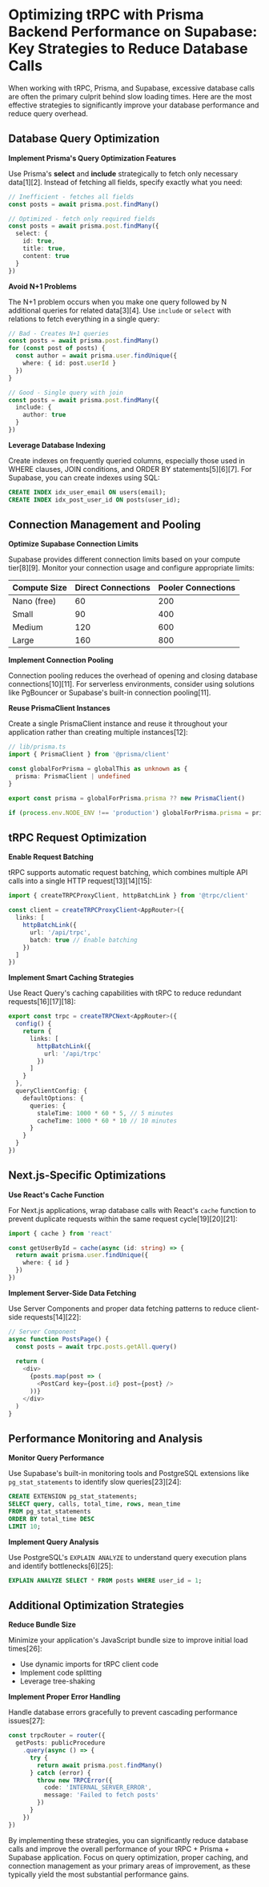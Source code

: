 # Optimizing tRPC with Prisma Backend Performance on Supabase: Key Strategies to Reduce Database Calls

When working with tRPC, Prisma, and Supabase, excessive database calls are often the primary culprit behind slow loading times. Here are the most effective strategies to significantly improve your database performance and reduce query overhead.

## Database Query Optimization

**Implement Prisma's Query Optimization Features**

Use Prisma's **select** and **include** strategically to fetch only necessary data[1][2]. Instead of fetching all fields, specify exactly what you need:

```typescript
// Inefficient - fetches all fields
const posts = await prisma.post.findMany()

// Optimized - fetch only required fields
const posts = await prisma.post.findMany({
  select: {
    id: true,
    title: true,
    content: true
  }
})
```

**Avoid N+1 Problems**

The N+1 problem occurs when you make one query followed by N additional queries for related data[3][4]. Use `include` or `select` with relations to fetch everything in a single query:

```typescript
// Bad - Creates N+1 queries
const posts = await prisma.post.findMany()
for (const post of posts) {
  const author = await prisma.user.findUnique({
    where: { id: post.userId }
  })
}

// Good - Single query with join
const posts = await prisma.post.findMany({
  include: {
    author: true
  }
})
```

**Leverage Database Indexing**

Create indexes on frequently queried columns, especially those used in WHERE clauses, JOIN conditions, and ORDER BY statements[5][6][7]. For Supabase, you can create indexes using SQL:

```sql
CREATE INDEX idx_user_email ON users(email);
CREATE INDEX idx_post_user_id ON posts(user_id);
```


## Connection Management and Pooling

**Optimize Supabase Connection Limits**

Supabase provides different connection limits based on your compute tier[8][9]. Monitor your connection usage and configure appropriate limits:


| Compute Size | Direct Connections | Pooler Connections |
| :-- | :-- | :-- |
| Nano (free) | 60 | 200 |
| Small | 90 | 400 |
| Medium | 120 | 600 |
| Large | 160 | 800 |

**Implement Connection Pooling**

Connection pooling reduces the overhead of opening and closing database connections[10][11]. For serverless environments, consider using solutions like PgBouncer or Supabase's built-in connection pooling[11].

**Reuse PrismaClient Instances**

Create a single PrismaClient instance and reuse it throughout your application rather than creating multiple instances[12]:

```typescript
// lib/prisma.ts
import { PrismaClient } from '@prisma/client'

const globalForPrisma = globalThis as unknown as {
  prisma: PrismaClient | undefined
}

export const prisma = globalForPrisma.prisma ?? new PrismaClient()

if (process.env.NODE_ENV !== 'production') globalForPrisma.prisma = prisma
```


## tRPC Request Optimization

**Enable Request Batching**

tRPC supports automatic request batching, which combines multiple API calls into a single HTTP request[13][14][15]:

```typescript
import { createTRPCProxyClient, httpBatchLink } from '@trpc/client'

const client = createTRPCProxyClient<AppRouter>({
  links: [
    httpBatchLink({
      url: '/api/trpc',
      batch: true // Enable batching
    })
  ]
})
```

**Implement Smart Caching Strategies**

Use React Query's caching capabilities with tRPC to reduce redundant requests[16][17][18]:

```typescript
export const trpc = createTRPCNext<AppRouter>({
  config() {
    return {
      links: [
        httpBatchLink({
          url: '/api/trpc'
        })
      ]
    }
  },
  queryClientConfig: {
    defaultOptions: {
      queries: {
        staleTime: 1000 * 60 * 5, // 5 minutes
        cacheTime: 1000 * 60 * 10 // 10 minutes
      }
    }
  }
})
```


## Next.js-Specific Optimizations

**Use React's Cache Function**

For Next.js applications, wrap database calls with React's `cache` function to prevent duplicate requests within the same request cycle[19][20][21]:

```typescript
import { cache } from 'react'

const getUserById = cache(async (id: string) => {
  return await prisma.user.findUnique({
    where: { id }
  })
})
```

**Implement Server-Side Data Fetching**

Use Server Components and proper data fetching patterns to reduce client-side requests[14][22]:

```typescript
// Server Component
async function PostsPage() {
  const posts = await trpc.posts.getAll.query()
  
  return (
    <div>
      {posts.map(post => (
        <PostCard key={post.id} post={post} />
      ))}
    </div>
  )
}
```


## Performance Monitoring and Analysis

**Monitor Query Performance**

Use Supabase's built-in monitoring tools and PostgreSQL extensions like `pg_stat_statements` to identify slow queries[23][24]:

```sql
CREATE EXTENSION pg_stat_statements;
SELECT query, calls, total_time, rows, mean_time 
FROM pg_stat_statements 
ORDER BY total_time DESC 
LIMIT 10;
```

**Implement Query Analysis**

Use PostgreSQL's `EXPLAIN ANALYZE` to understand query execution plans and identify bottlenecks[6][25]:

```sql
EXPLAIN ANALYZE SELECT * FROM posts WHERE user_id = 1;
```


## Additional Optimization Strategies

**Reduce Bundle Size**

Minimize your application's JavaScript bundle size to improve initial load times[26]:

- Use dynamic imports for tRPC client code
- Implement code splitting
- Leverage tree-shaking

**Implement Proper Error Handling**

Handle database errors gracefully to prevent cascading performance issues[27]:

```typescript
const trpcRouter = router({
  getPosts: publicProcedure
    .query(async () => {
      try {
        return await prisma.post.findMany()
      } catch (error) {
        throw new TRPCError({
          code: 'INTERNAL_SERVER_ERROR',
          message: 'Failed to fetch posts'
        })
      }
    })
})
```

By implementing these strategies, you can significantly reduce database calls and improve the overall performance of your tRPC + Prisma + Supabase application. Focus on query optimization, proper caching, and connection management as your primary areas of improvement, as these typically yield the most substantial performance gains.

